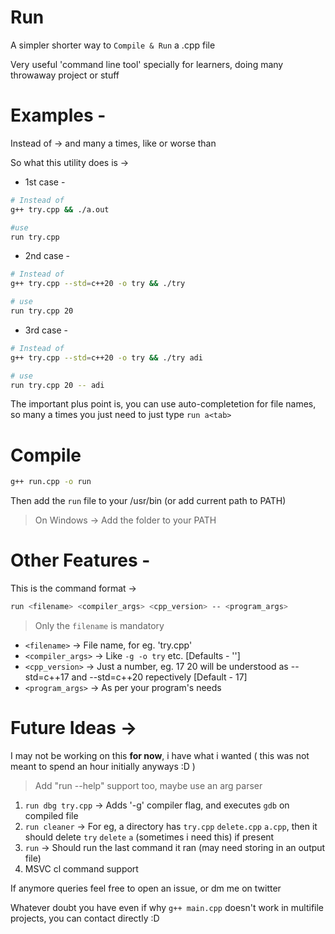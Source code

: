 # Run

A simpler shorter way to `Compile & Run` a .cpp file

Very useful 'command line tool' specially for learners, doing many throwaway project or stuff

# Examples -

Instead of ->  and many a times, like or worse than 

So what this utility does is ->
* 1st case - 
```sh
# Instead of
g++ try.cpp && ./a.out

#use
run try.cpp
```

* 2nd case - 
```sh
# Instead of 
g++ try.cpp --std=c++20 -o try && ./try

# use
run try.cpp 20
```

* 3rd case - 
```sh
# Instead of 
g++ try.cpp --std=c++20 -o try && ./try adi

# use
run try.cpp 20 -- adi
```

The important plus point is, you can use auto-completetion for file names, so many a times you just need to just type `run a<tab>`

# Compile

```sh
g++ run.cpp -o run
```
Then add the `run` file to your /usr/bin (or add current path to PATH)
> On Windows -> Add the folder to your PATH

# Other Features -

This is the command format ->
```sh
run <filename> <compiler_args> <cpp_version> -- <program_args>
```
> Only the `filename` is mandatory

* `<filename>` -> File name, for eg. 'try.cpp'
* `<compiler_args>` -> Like ```-g -o try``` etc. \[Defaults - ''\]
* `<cpp_version>` -> Just a number, eg. 17 20 will be understood as --std=c++17 and --std=c++20 repectively  \[Default - 17\]
* `<program_args>` -> As per your program's needs

# Future Ideas ->

I may not be working on this **for now**, i have what i wanted ( this was not meant to spend an hour initially anyways :D )

> Add "run --help" support too, maybe use an arg parser

1. `run dbg try.cpp` -> Adds '-g' compiler flag, and executes `gdb` on compiled file
2. `run cleaner` -> For eg, a directory has `try.cpp` `delete.cpp` `a.cpp`, then it should delete `try` `delete` `a` (sometimes i need this) if present
3. `run` -> Should run the last command it ran (may need storing in an output file)
4. MSVC cl command support


If anymore queries feel free to open an issue, or dm me on twitter

Whatever doubt you have even if why `g++ main.cpp` doesn't work in multifile projects, you can contact directly :D